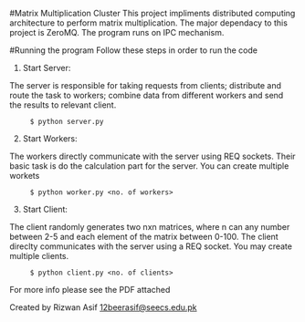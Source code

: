 
#Matrix Multiplication Cluster
This project impliments distributed computing architecture to perform matrix multiplication.
The major dependacy to this project is ZeroMQ. The program runs on IPC mechanism.

#Running the program
Follow these steps in order to run the code

1) Start Server:

The server is responsible for taking requests from clients; distribute and route the task to workers; combine data from different workers and send the results to relevant client.
	
		 $ python server.py 
		
2) Start Workers:

The workers directly communicate with the server using REQ sockets. Their basic task is do the calculation part for the server. You can create multiple workets
		
		 $ python worker.py <no. of workers> 
		
3) Start Client:
	
The client randomly generates two nxn matrices, where n can any number between 2-5 and each element of the matrix between 0-100. The client direclty communicates with the server using a REQ socket. You may create multiple clients.
		
		 $ python client.py <no. of clients> 
		


For more info please see the PDF attached

Created by Rizwan Asif 12beerasif@seecs.edu.pk
